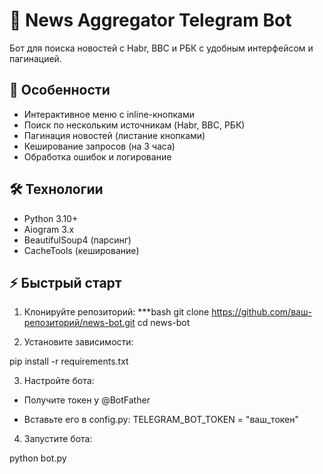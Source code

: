 # 📰 News Aggregator Telegram Bot

Бот для поиска новостей с Habr, BBC и РБК с удобным интерфейсом и пагинацией.

## 🌟 Особенности
- Интерактивное меню с inline-кнопками
- Поиск по нескольким источникам (Habr, BBC, РБК)
- Пагинация новостей (листание кнопками)
- Кеширование запросов (на 3 часа)
- Обработка ошибок и логирование

## 🛠 Технологии
- Python 3.10+
- Aiogram 3.x
- BeautifulSoup4 (парсинг)
- CacheTools (кеширование)

## ⚡️ Быстрый старт

1. Клонируйте репозиторий:
***bash
git clone https://github.com/ваш-репозиторий/news-bot.git
cd news-bot

2. Установите зависимости:

pip install -r requirements.txt

3. Настройте бота:

* Получите токен у @BotFather

* Вставьте его в config.py:
TELEGRAM_BOT_TOKEN = "ваш_токен"

4. Запустите бота:

python bot.py

